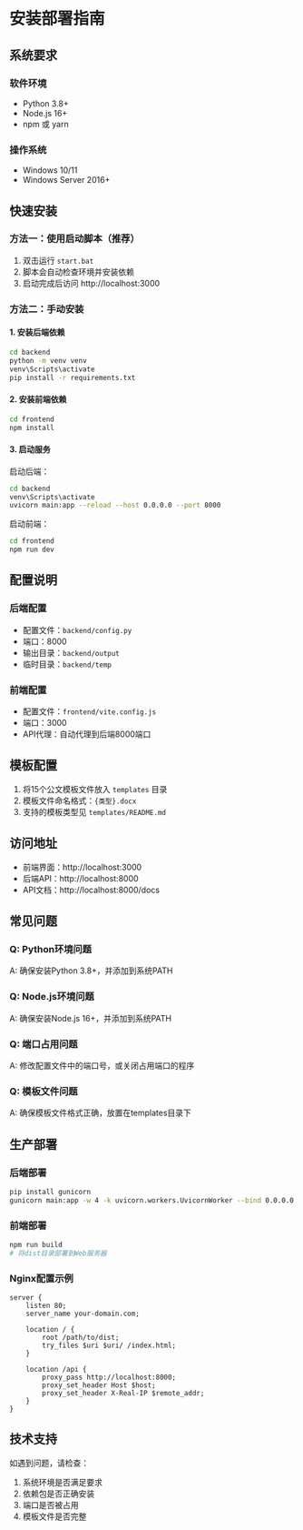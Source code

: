 # 安装部署指南

## 系统要求

### 软件环境
- Python 3.8+ 
- Node.js 16+
- npm 或 yarn

### 操作系统
- Windows 10/11
- Windows Server 2016+

## 快速安装

### 方法一：使用启动脚本（推荐）

1. 双击运行 `start.bat`
2. 脚本会自动检查环境并安装依赖
3. 启动完成后访问 http://localhost:3000

### 方法二：手动安装

#### 1. 安装后端依赖

```bash
cd backend
python -m venv venv
venv\Scripts\activate
pip install -r requirements.txt
```

#### 2. 安装前端依赖

```bash
cd frontend
npm install
```

#### 3. 启动服务

启动后端：
```bash
cd backend
venv\Scripts\activate
uvicorn main:app --reload --host 0.0.0.0 --port 8000
```

启动前端：
```bash
cd frontend
npm run dev
```

## 配置说明

### 后端配置
- 配置文件：`backend/config.py`
- 端口：8000
- 输出目录：`backend/output`
- 临时目录：`backend/temp`

### 前端配置
- 配置文件：`frontend/vite.config.js`
- 端口：3000
- API代理：自动代理到后端8000端口

## 模板配置

1. 将15个公文模板文件放入 `templates` 目录
2. 模板文件命名格式：`{类型}.docx`
3. 支持的模板类型见 `templates/README.md`

## 访问地址

- 前端界面：http://localhost:3000
- 后端API：http://localhost:8000
- API文档：http://localhost:8000/docs

## 常见问题

### Q: Python环境问题
A: 确保安装Python 3.8+，并添加到系统PATH

### Q: Node.js环境问题  
A: 确保安装Node.js 16+，并添加到系统PATH

### Q: 端口占用问题
A: 修改配置文件中的端口号，或关闭占用端口的程序

### Q: 模板文件问题
A: 确保模板文件格式正确，放置在templates目录下

## 生产部署

### 后端部署
```bash
pip install gunicorn
gunicorn main:app -w 4 -k uvicorn.workers.UvicornWorker --bind 0.0.0.0:8000
```

### 前端部署
```bash
npm run build
# 将dist目录部署到Web服务器
```

### Nginx配置示例
```nginx
server {
    listen 80;
    server_name your-domain.com;
    
    location / {
        root /path/to/dist;
        try_files $uri $uri/ /index.html;
    }
    
    location /api {
        proxy_pass http://localhost:8000;
        proxy_set_header Host $host;
        proxy_set_header X-Real-IP $remote_addr;
    }
}
```

## 技术支持

如遇到问题，请检查：
1. 系统环境是否满足要求
2. 依赖包是否正确安装
3. 端口是否被占用
4. 模板文件是否完整